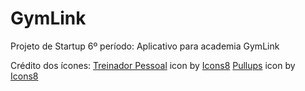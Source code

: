 # GymLink
Projeto de Startup 6º período: Aplicativo para academia GymLink


Crédito dos ícones:
[Treinador Pessoal](https://icons8.com/icon/25630/treinador-pessoal)</a> icon by [Icons8](https://icons8.com)
[Pullups](https://icons8.com/icon/9810/pullups) icon by [Icons8](https://icons8.com)